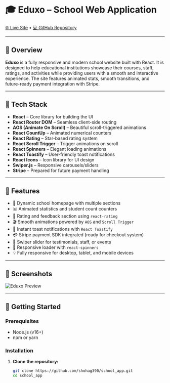 # 🎓 Eduxo – School Web Application

[🌐 Live Site](https://eduxo-sm29.netlify.app/) • [💻 GitHub Repository](https://github.com/shohag390/school_app)

---

## 📌 Overview

**Eduxo** is a fully responsive and modern school website built with React. It is designed to help educational institutions showcase their courses, staff, ratings, and activities while providing users with a smooth and interactive experience. The site features animated stats, smooth transitions, and future-ready payment integration with Stripe.

---

## 🧰 Tech Stack

- **React** – Core library for building the UI
- **React Router DOM** – Seamless client-side routing
- **AOS (Animate On Scroll)** – Beautiful scroll-triggered animations
- **React CountUp** – Animated numerical counters
- **React Rating** – Star-based rating system
- **React Scroll Trigger** – Trigger animations on scroll
- **React Spinners** – Elegant loading animations
- **React Toastify** – User-friendly toast notifications
- **React Icons** – Icon library for UI design
- **Swiper.js** – Responsive carousels/sliders
- **Stripe** – Prepared for future payment handling

---

## 🎯 Features

- 🏫 Dynamic school homepage with multiple sections
- 📊 Animated statistics and student count counters
- 🌟 Rating and feedback section using `react-rating`
- 🎬 Smooth animations powered by `AOS` and `Scroll Trigger`
- 💬 Instant toast notifications with `React Toastify`
- 💳 Stripe payment SDK integrated (ready for checkout system)
- 🔁 Swiper slider for testimonials, staff, or events
- 🔄 Responsive loader with `react-spinners`
- 💡 Fully responsive for desktop, tablet, and mobile devices

---

## 📸 Screenshots

![Eduxo Preview](https://eduxo-sm29.netlify.app/preview.jpg) <!-- Replace with real screenshot if available -->

---

## 🚀 Getting Started

### Prerequisites

- Node.js (v16+)
- npm or yarn

### Installation

1. **Clone the repository:**
   ```bash
   git clone https://github.com/shohag390/school_app.git
   cd school_app
